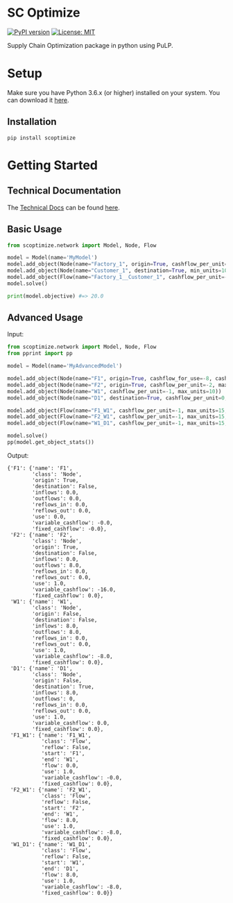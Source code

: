 # SC Optimize
[![PyPI version](https://badge.fury.io/py/scoptimize.svg)](https://badge.fury.io/py/scoptimize)
[![License: MIT](https://img.shields.io/badge/License-MIT-yellow.svg)](https://opensource.org/licenses/MIT)

Supply Chain Optimization package in python using PuLP.

# Setup

Make sure you have Python 3.6.x (or higher) installed on your system. You can download it [here](https://www.python.org/downloads/).

## Installation

```
pip install scoptimize
```

# Getting Started

## Technical Documentation
The [Technical Docs](https://connor-makowski.github.io/scoptimize/network.html) can be found [here](https://connor-makowski.github.io/scoptimize/network.html).

## Basic Usage
```py
from scoptimize.network import Model, Node, Flow

model = Model(name='MyModel')
model.add_object(Node(name="Factory_1", origin=True, cashflow_per_unit=-1, max_units=15))
model.add_object(Node(name="Customer_1", destination=True, min_units=10))
model.add_object(Flow(name="Factory_1__Customer_1", cashflow_per_unit=-1, max_units=15, start='Factory_1', end='Customer_1'))
model.solve()

print(model.objective) #=> 20.0
```

## Advanced Usage

Input:
```py
from scoptimize.network import Model, Node, Flow
from pprint import pp

model = Model(name='MyAdvancedModel')

model.add_object(Node(name="F1", origin=True, cashflow_for_use=-8, cashflow_per_unit=-1, max_units=5))
model.add_object(Node(name="F2", origin=True, cashflow_per_unit=-2, max_units=10))
model.add_object(Node(name="W1", cashflow_per_unit=-1, max_units=10))
model.add_object(Node(name="D1", destination=True, cashflow_per_unit=0, min_units=8, max_units=10))

model.add_object(Flow(name="F1_W1", cashflow_per_unit=-1, max_units=15, start='F1', end='W1'))
model.add_object(Flow(name="F2_W1", cashflow_per_unit=-1, max_units=15, start='F2', end='W1'))
model.add_object(Flow(name="W1_D1", cashflow_per_unit=-1, max_units=15, start='W1', end='D1'))

model.solve()
pp(model.get_object_stats())
```

Output:
```
{'F1': {'name': 'F1',
        'class': 'Node',
        'origin': True,
        'destination': False,
        'inflows': 0.0,
        'outflows': 0.0,
        'reflows_in': 0.0,
        'reflows_out': 0.0,
        'use': 0.0,
        'variable_cashflow': -0.0,
        'fixed_cashflow': -0.0},
 'F2': {'name': 'F2',
        'class': 'Node',
        'origin': True,
        'destination': False,
        'inflows': 0.0,
        'outflows': 8.0,
        'reflows_in': 0.0,
        'reflows_out': 0.0,
        'use': 1.0,
        'variable_cashflow': -16.0,
        'fixed_cashflow': 0.0},
 'W1': {'name': 'W1',
        'class': 'Node',
        'origin': False,
        'destination': False,
        'inflows': 8.0,
        'outflows': 8.0,
        'reflows_in': 0.0,
        'reflows_out': 0.0,
        'use': 1.0,
        'variable_cashflow': -8.0,
        'fixed_cashflow': 0.0},
 'D1': {'name': 'D1',
        'class': 'Node',
        'origin': False,
        'destination': True,
        'inflows': 8.0,
        'outflows': 0,
        'reflows_in': 0.0,
        'reflows_out': 0.0,
        'use': 1.0,
        'variable_cashflow': 0.0,
        'fixed_cashflow': 0.0},
 'F1_W1': {'name': 'F1_W1',
           'class': 'Flow',
           'reflow': False,
           'start': 'F1',
           'end': 'W1',
           'flow': 0.0,
           'use': 1.0,
           'variable_cashflow': -0.0,
           'fixed_cashflow': 0.0},
 'F2_W1': {'name': 'F2_W1',
           'class': 'Flow',
           'reflow': False,
           'start': 'F2',
           'end': 'W1',
           'flow': 8.0,
           'use': 1.0,
           'variable_cashflow': -8.0,
           'fixed_cashflow': 0.0},
 'W1_D1': {'name': 'W1_D1',
           'class': 'Flow',
           'reflow': False,
           'start': 'W1',
           'end': 'D1',
           'flow': 8.0,
           'use': 1.0,
           'variable_cashflow': -8.0,
           'fixed_cashflow': 0.0}}
```
